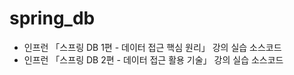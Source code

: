 # spring_db
- 인프런 「스프링 DB 1편 - 데이터 접근 핵심 원리」 강의 실습 소스코드
- 인프런 「스프링 DB 2편 - 데이터 접근 활용 기술」 강의 실습 소스코드

